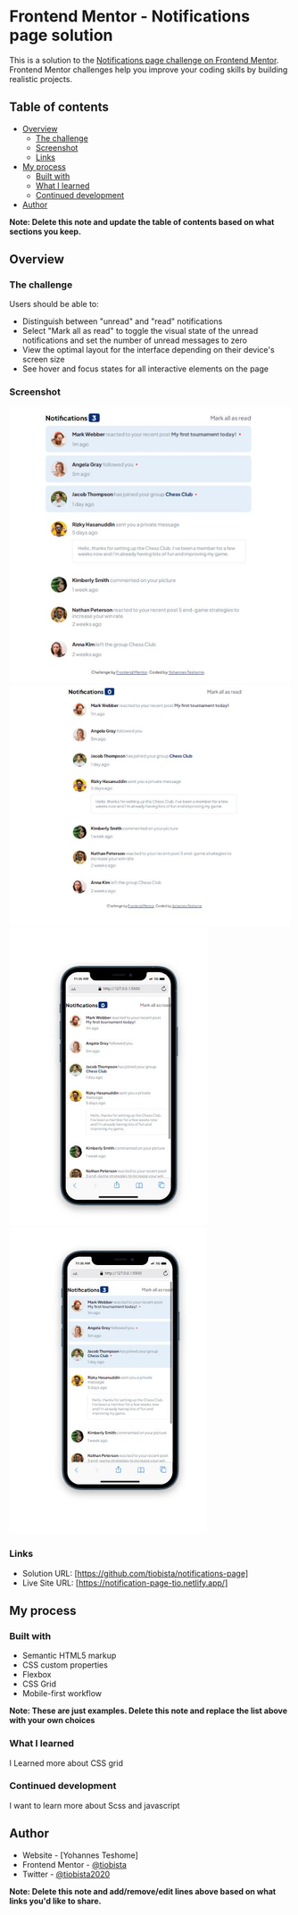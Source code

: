 # Frontend Mentor - Notifications page solution

This is a solution to the [Notifications page challenge on Frontend Mentor](https://www.frontendmentor.io/challenges/notifications-page-DqK5QAmKbC). Frontend Mentor challenges help you improve your coding skills by building realistic projects.

## Table of contents

- [Overview](#overview)
  - [The challenge](#the-challenge)
  - [Screenshot](#screenshot)
  - [Links](#links)
- [My process](#my-process)
  - [Built with](#built-with)
  - [What I learned](#what-i-learned)
  - [Continued development](#continued-development)
- [Author](#author)

**Note: Delete this note and update the table of contents based on what sections you keep.**

## Overview

### The challenge

Users should be able to:

- Distinguish between "unread" and "read" notifications
- Select "Mark all as read" to toggle the visual state of the unread notifications and set the number of unread messages to zero
- View the optimal layout for the interface depending on their device's screen size
- See hover and focus states for all interactive elements on the page

### Screenshot

![Alt text](Screen%20Shot/Desktop%201.JPG)
![Alt text](Screen%20Shot/Desktop%202.JPG)
![Alt text](Screen%20Shot/mobile%201.JPG)
![Alt text](Screen%20Shot/Mobile%202.JPG)

### Links

- Solution URL: [https://github.com/tiobista/notifications-page]
- Live Site URL: [https://notification-page-tio.netlify.app/]

## My process

### Built with

- Semantic HTML5 markup
- CSS custom properties
- Flexbox
- CSS Grid
- Mobile-first workflow

**Note: These are just examples. Delete this note and replace the list above with your own choices**

### What I learned

I Learned more about CSS grid

### Continued development

I want to learn more about Scss and javascript

## Author

- Website - [Yohannes Teshome]
- Frontend Mentor - [@tiobista](https://www.frontendmentor.io/profile/tiobista)
- Twitter - [@tiobista2020](https://www.twitter.com/tiobista2020)

**Note: Delete this note and add/remove/edit lines above based on what links you'd like to share.**
